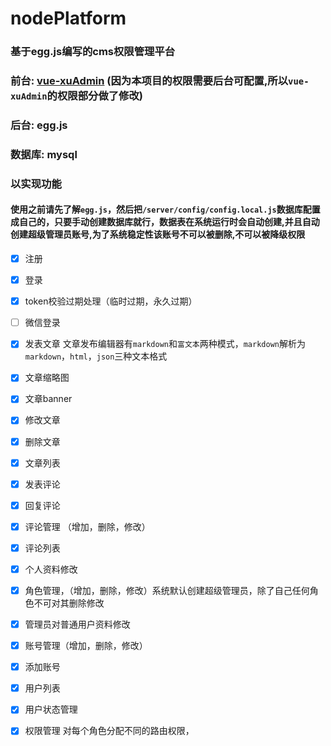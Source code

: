 # nodePlatform
### 基于egg.js编写的cms权限管理平台
### 前台: [vue-xuAdmin](https://github.com/Nirongxu/vue-xuAdmin) (因为本项目的权限需要后台可配置,所以`vue-xuAdmin`的权限部分做了修改)
### 后台: egg.js
### 数据库: mysql

### 以实现功能
#### 使用之前请先了解`egg.js`，然后把`/server/config/config.local.js`数据库配置成自己的，只要手动创建数据库就行，数据表在系统运行时会自动创建,并且自动创建超级管理员账号,为了系统稳定性该账号不可以被删除,不可以被降级权限

- [x] 注册
- [x] 登录
- [x] token校验过期处理（临时过期，永久过期）
- [ ] 微信登录
- [x] 发表文章 文章发布编辑器有`markdown`和`富文本`两种模式，`markdown`解析为`markdown`，`html`，`json`三种文本格式
- [x] 文章缩略图
- [x] 文章banner
- [x] 修改文章
- [x] 删除文章
- [x] 文章列表
- [x] 发表评论
- [x] 回复评论
- [x] 评论管理 （增加，删除，修改）
- [x] 评论列表
- [x] 个人资料修改
- [x] 角色管理，（增加，删除，修改）系统默认创建超级管理员，除了自己任何角色不可对其删除修改
- [x] 管理员对普通用户资料修改
- [x] 账号管理（增加，删除，修改）
- [x] 添加账号
- [x] 用户列表
- [x] 用户状态管理
- [x] 权限管理 对每个角色分配不同的路由权限，


